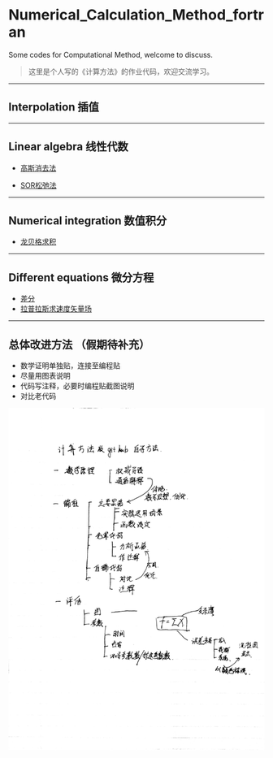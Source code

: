 # Numerical_Calculation_Method_fortran
Some codes for Computational Method, welcome to discuss.
>这里是个人写的《计算方法》的作业代码，欢迎交流学习。

---
## Interpolation 插值

---
## Linear algebra 线性代数
- [高斯消去法](https://github.com/Bugatti100Peagle/Numerical_Calculation_Method_fortran/blob/master/Gaussian_elimination/Introduce_of_Gaussi.md)

- [SOR松弛法](https://github.com/Bugatti100Peagle/Numerical_Calculation_Method_fortran/blob/master/SOR/Introduce_to_SOR.md)

---
## Numerical integration 数值积分
- [龙贝格求积](https://github.com/Bugatti100Peagle/Numerical_Calculation_Method_fortran/blob/master/Romberg/Introduce_of_Romberg.md)

---
## Different equations 微分方程
- [差分](https://github.com/Bugatti100Peagle/Numerical_Calculation_Method_fortran/blob/master/Difference/Differece.md)
- [拉普拉斯求速度矢量场](https://github.com/Bugatti100Peagle/Numerical_Calculation_Method_fortran/blob/master/Laplace/Introduce_of_Laplace.md)
---
## 总体改进方法 （假期待补充）
- 数学证明单独贴，连接至编程贴
- 尽量用图表说明
- 代码写注释，必要时编程贴截图说明
- 对比老代码

![enter imag](https://github.com/Bugatti100Peagle/Numerical_Calculation_Method_fortran/blob/master/pictures/how_study_by_myself.jpg)
